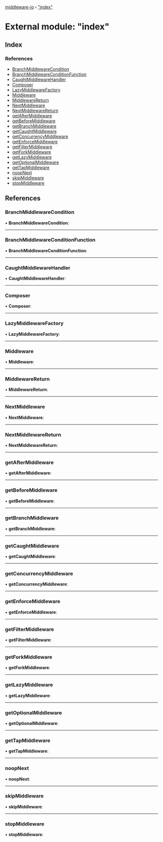 [middleware-io](../README.md) › ["index"](_index_.md)

# External module: "index"

## Index

### References

* [BranchMiddlewareCondition](_index_.md#branchmiddlewarecondition)
* [BranchMiddlewareConditionFunction](_index_.md#branchmiddlewareconditionfunction)
* [CaughtMiddlewareHandler](_index_.md#caughtmiddlewarehandler)
* [Composer](_index_.md#composer)
* [LazyMiddlewareFactory](_index_.md#lazymiddlewarefactory)
* [Middleware](_index_.md#middleware)
* [MiddlewareReturn](_index_.md#middlewarereturn)
* [NextMiddleware](_index_.md#nextmiddleware)
* [NextMiddlewareReturn](_index_.md#nextmiddlewarereturn)
* [getAfterMiddleware](_index_.md#getaftermiddleware)
* [getBeforeMiddleware](_index_.md#getbeforemiddleware)
* [getBranchMiddleware](_index_.md#getbranchmiddleware)
* [getCaughtMiddleware](_index_.md#getcaughtmiddleware)
* [getConcurrencyMiddleware](_index_.md#getconcurrencymiddleware)
* [getEnforceMiddleware](_index_.md#getenforcemiddleware)
* [getFilterMiddleware](_index_.md#getfiltermiddleware)
* [getForkMiddleware](_index_.md#getforkmiddleware)
* [getLazyMiddleware](_index_.md#getlazymiddleware)
* [getOptionalMiddleware](_index_.md#getoptionalmiddleware)
* [getTapMiddleware](_index_.md#gettapmiddleware)
* [noopNext](_index_.md#noopnext)
* [skipMiddleware](_index_.md#skipmiddleware)
* [stopMiddleware](_index_.md#stopmiddleware)

## References

###  BranchMiddlewareCondition

• **BranchMiddlewareCondition**:

___

###  BranchMiddlewareConditionFunction

• **BranchMiddlewareConditionFunction**:

___

###  CaughtMiddlewareHandler

• **CaughtMiddlewareHandler**:

___

###  Composer

• **Composer**:

___

###  LazyMiddlewareFactory

• **LazyMiddlewareFactory**:

___

###  Middleware

• **Middleware**:

___

###  MiddlewareReturn

• **MiddlewareReturn**:

___

###  NextMiddleware

• **NextMiddleware**:

___

###  NextMiddlewareReturn

• **NextMiddlewareReturn**:

___

###  getAfterMiddleware

• **getAfterMiddleware**:

___

###  getBeforeMiddleware

• **getBeforeMiddleware**:

___

###  getBranchMiddleware

• **getBranchMiddleware**:

___

###  getCaughtMiddleware

• **getCaughtMiddleware**:

___

###  getConcurrencyMiddleware

• **getConcurrencyMiddleware**:

___

###  getEnforceMiddleware

• **getEnforceMiddleware**:

___

###  getFilterMiddleware

• **getFilterMiddleware**:

___

###  getForkMiddleware

• **getForkMiddleware**:

___

###  getLazyMiddleware

• **getLazyMiddleware**:

___

###  getOptionalMiddleware

• **getOptionalMiddleware**:

___

###  getTapMiddleware

• **getTapMiddleware**:

___

###  noopNext

• **noopNext**:

___

###  skipMiddleware

• **skipMiddleware**:

___

###  stopMiddleware

• **stopMiddleware**:
